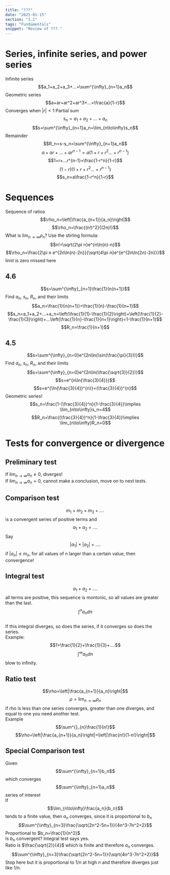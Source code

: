 ```yaml
---
title: "???"
date: "2025-01-15"
section: "1.1"
tags: "Fundamentals"
snippet: "Review of ???."
---
```


# Series, infinite series, and power series

Infinite series 
$$a_1+a_2+a_3+...=\sum^{\infty}_{n=1}a_n$$
Geometric series  
$$a+ar+ar^2+ar^3+...=\frac{a}{1-r}$$
Converges when $|r| < 1$
Partial sum  
$$s_n=a_1+a_2+...+a_n$$
$$s=\sum^{\infty}_{n=1}a_n=\lim_{n\to\infty}s_n$$
Remainder  
$$R_n=s-s_n=\sum^{\infty}_{n+1}a_n$$
$$a+ar+...+ar^{n-1}=a(1+r+r^2...+r^{n-1})$$
$$1+r+...r^{n-1}=\frac{1-r^n}{1-r}$$
$$(1-r)(1+r+r^2...+r^{n-1})$$
$$s_n=a\frac{1-r^n}{1-r}$$
# Sequences
Sequence of ratios  
$$\rho_n=\left|\frac{a_{n+1}}{a_n}\right|$$
$$\rho_n=\frac{(n!)^2}{(2n)!}$$
What is $\lim_{n\to\infty}\rho_n$?
Use the stirling formula:
$$n!=\sqrt{2\pi n}e^{n\ln(n)-n}$$
$$\rho_n=\frac{2\pi n e^{2n\ln(n)-2n}}{\sqrt{4\pi n}e^{e^{2n\ln(2n)-2n}}}$$
limit is zero missed here  
## 4.6 
$$s=\sum^{\infty}_{n=1}\frac{1}{n(n+1)}$$
Find $a_n$, $s_n$, $R_n$, and their limits
$$a_n=\frac{1}{n(n+1)}=\frac{1}{n}-\frac{1}{n+1}$$
$$s_n=a_1+a_2+...+a_n=\left(\frac{1}{1}-\frac{1}{2}\right)+\left(\frac{1}{2}-\frac{1}{3}\right)+...\left(\frac{1}{n}-\frac{1}{n+1}\right)=1-\frac{1}{n+1}$$
$$R_n=\frac{1}{n+1}$$
## 4.5  
$$s=\sum^{\infty}_{n=0}e^{2n\ln(\sin(\frac{\pi}{3}))}$$
Find $a_n$, $s_n$, $R_n$, and their limits
$$s=\sum^{\infty}_{n=0}e^{2n\ln(\frac{\sqrt{3}}{2})}$$
$$s=e^{n\ln{\frac{3}{4}}}$$
$$s=e^{\ln(\frac{3}{4})^{n}}=(\frac{3}{4})^{n}$$
Geometric series!  
$$s_n=\frac{1-(\frac{3}{4})^n}{1-\frac{3}{4}}\implies \lim_{n\to\infty}s_n=4$$
$$R_n=\frac{(\frac{3}{4})^n}{1-\frac{3}{4}}\implies \lim_{n\to\infty}R_n=0$$
# Tests for convergence or divergence  
## Preliminary test  
If $\lim_{n\to\infty}a_n\neq 0$, diverges!  
If $\lim_{n\to\infty}a_n = 0$, cannot make a conclusion, move on to next tests.  
## Comparison test
$$m_1+m_2+m_3+....$$ 
is a convergent series of positive terms and 
$$a_1+a_2+....$$
Say 
$$|a_1|+|a_2|+....$$
if $|a_n|\leq m_n$, for all values of n larger than a certain value, then convergence!
## Integral test 
$$a_1+a_2+....$$
all terms are positive, this sequence is montonic, so all values are greater than the last.  
$$\int^{n}_{}a_n dn$$  
If this integral diverges, so does the series, if it converges so does the series.  
Example:  
$$1+\frac{1}{2}+\frac{1}{3}+....$$
$$\int^{\infty}_{}a_n dn$$
blow to infinity.
## Ratio test  
$$\rho=\left|\frac{a_{n+1}}{a_n}\right|$$
$$\rho=\lim_{n\to\infty}\rho_n$$
if rho is less than one series converges, greater than one diverges, and equal to one you need another test.  
Example 
$$\sum^{}_{n}\frac{1}{n!}$$
$$\rho=\left|\frac{a_{n+1}}{a_n}\right|=\left|\frac{n!}{1-n!}\right|$$
## Special Comparison test  
Given
$$\sum^{\infty}_{n=1}b_n$$ 
which converges  
$$\sum^{\infty}_{n=1}a_n$$ 
series of interest  
If 
$$\lim_{n\to\infty}\frac{a_n}{b_n}$$
tends to a finite value, then $a_n$ converges, since it is proportional to $b_n$  
$$\sum^{\infty}_{n=3}\frac{\sqrt{2n^2-5n+1}}{4n^3-7n^2+2}$$
Proportional to $b_n=\frac{1}{n^2}$  
Is $b_n$ convergent? Integral test says yes.  
Ratio is $\frac{\sqrt{2}}{4}$ which is finite and therefore $a_n$ converges.  
$$\sum^{\infty}_{n=3}\frac{\sqrt{2n^2-5n+1}}{\sqrt{4n^3-7n^2+2}}$$
Stop here but it is proportional to 1/n at high n and therefore diverges just like 1/n.